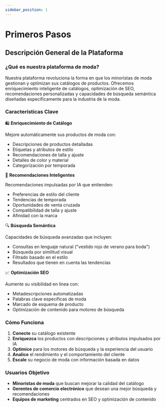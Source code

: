 ```yaml
---
sidebar_position: 1
---
```


# Primeros Pasos

## Descripción General de la Plataforma

### ¿Qué es nuestra plataforma de moda?

Nuestra plataforma revoluciona la forma en que los minoristas de moda gestionan y optimizan sus catálogos de productos. Ofrecemos enriquecimiento inteligente de catálogos, optimización de SEO, recomendaciones personalizadas y capacidades de búsqueda semántica diseñadas específicamente para la industria de la moda.

### Características Clave

🛍️ **Enriquecimiento de Catálogo**

Mejore automáticamente sus productos de moda con:
* Descripciones de productos detalladas
* Etiquetas y atributos de estilo
* Recomendaciones de talla y ajuste
* Detalles de color y material
* Categorización por temporada

🎯 **Recomendaciones Inteligentes**

Recomendaciones impulsadas por IA que entienden:
* Preferencias de estilo del cliente
* Tendencias de temporada
* Oportunidades de venta cruzada
* Compatibilidad de talla y ajuste
* Afinidad con la marca

🔍 **Búsqueda Semántica**

Capacidades de búsqueda avanzadas que incluyen:
* Consultas en lenguaje natural ("vestido rojo de verano para boda")
* Búsqueda por similitud visual
* Filtrado basado en el estilo
* Resultados que tienen en cuenta las tendencias

📈 **Optimización SEO**

Aumente su visibilidad en línea con:
* Metadescripciones automatizadas
* Palabras clave específicas de moda
* Marcado de esquema de producto
* Optimización de contenido para motores de búsqueda

### Cómo Funciona

1.  **Conecte** su catálogo existente
2.  **Enriquezca** los productos con descripciones y atributos impulsados por IA
3.  **Optimice** para los motores de búsqueda y la experiencia del usuario
4.  **Analice** el rendimiento y el comportamiento del cliente
5.  **Escale** su negocio de moda con información basada en datos

### Usuarios Objetivo

* **Minoristas de moda** que buscan mejorar la calidad del catálogo
* **Gerentes de comercio electrónico** que desean una mejor búsqueda y recomendaciones
* **Equipos de marketing** centrados en SEO y optimización de contenido